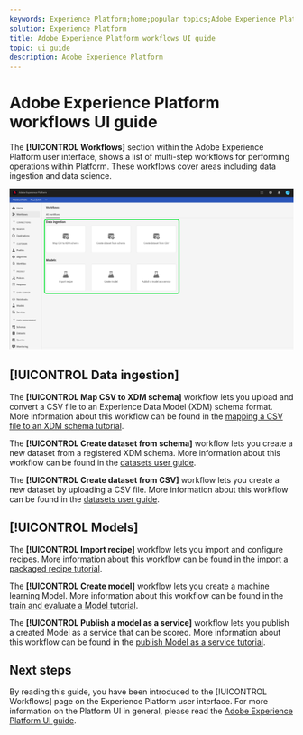 ```yaml
---
keywords: Experience Platform;home;popular topics;Adobe Experience Platform;user guide;ui guide;workflows ui guide;workflows;workflows user guide;
solution: Experience Platform
title: Adobe Experience Platform workflows UI guide
topic: ui guide
description: Adobe Experience Platform 
---
```


# Adobe Experience Platform workflows UI guide

The **[!UICONTROL Workflows]** section within the Adobe Experience Platform user interface, shows a list of multi-step workflows for performing operations within Platform. These workflows cover areas including data ingestion and data science.

![workflows](./images/workflows/workflows.png)

## [!UICONTROL Data ingestion]

The **[!UICONTROL Map CSV to XDM schema]** workflow lets you upload and convert a CSV file to an Experience Data Model (XDM) schema format. More information about this workflow can be found in the [mapping a CSV file to an XDM schema tutorial](../ingestion/tutorials/map-a-csv-file.md).

The **[!UICONTROL Create dataset from schema]** workflow lets you create a new dataset from a registered XDM schema. More information about this workflow can be found in the [datasets user guide](../catalog/datasets/user-guide.md#schema).

The **[!UICONTROL Create dataset from CSV]** workflow lets you create a new dataset by uploading a CSV file. More information about this workflow can be found in the [datasets user guide](../catalog/datasets/user-guide.md#csv).

## [!UICONTROL Models]

The **[!UICONTROL Import recipe]** workflow lets you import and configure recipes. More information about this workflow can be found in the [import a packaged recipe tutorial](../data-science-workspace/models-recipes/import-packaged-recipe-ui.md).

The **[!UICONTROL Create model]** workflow lets you create a machine learning Model. More information about this workflow can be found in the [train and evaluate a Model tutorial](../data-science-workspace/models-recipes/train-evaluate-model-ui.md).

The **[!UICONTROL Publish a model as a service]** workflow lets you publish a created Model as a service that can be scored. More information about this workflow can be found in the [publish Model as a service tutorial](../data-science-workspace/models-recipes/publish-model-service-ui.md).

## Next steps

By reading this guide, you have been introduced to the [!UICONTROL Workflows] page on the Experience Platform user interface. For more information on the Platform UI in general, please read the [Adobe Experience Platform UI guide](./ui-guide.md).
